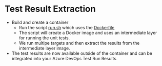 # Test Result Extraction

- Build and create a container 
    - Run the script [run.sh](run.sh) which uses the [Dockerfile](Dockerfile)
    - The script will create a Docker image and uses an intermediate layer for running the unit tests.
    - We run multipe targets and then extract the results from the intermediate layer image.
- The test results are now available outside of the container and can be integrated into your Azure DevOps Test Run Results.

